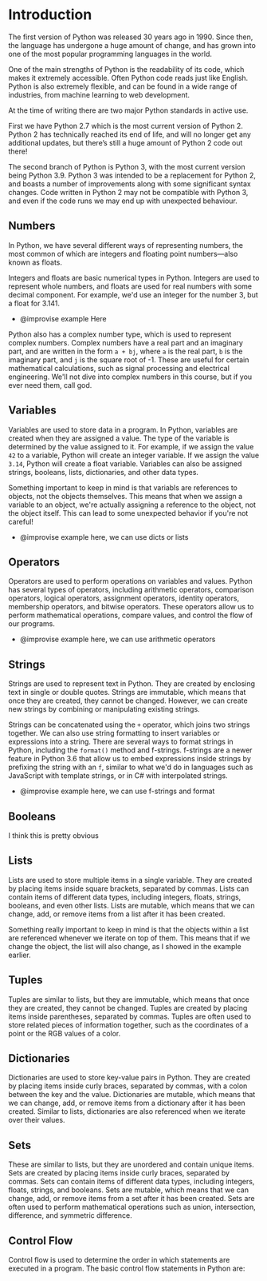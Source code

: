 # Introduction

The first version of Python was released 30 years ago in 1990. Since then, the language has undergone a huge amount of change, and has grown into one of the most popular programming languages in the world.

One of the main strengths of Python is the readability of its code, which makes it extremely accessible. Often Python code reads just like English. Python is also extremely flexible, and can be found in a wide range of industries, from machine learning to web development.

At the time of writing there are two major Python standards in active use.

First we have Python 2.7 which is the most current version of Python 2. Python 2 has technically reached its end of life, and will no longer get any additional updates, but there’s still a huge amount of Python 2 code out there!

The second branch of Python is Python 3, with the most current version being Python 3.9. Python 3 was intended to be a replacement for Python 2, and boasts a number of improvements along with some significant syntax changes. Code written in Python 2 may not be compatible with Python 3, and even if the code runs we may end up with unexpected behaviour.

## Numbers

In Python, we have several different ways of representing numbers, the most common of which are integers and floating point numbers—also known as floats.

Integers and floats are basic numerical types in Python. Integers are used to represent whole numbers, and floats are used for real numbers with some decimal component. For example, we'd use an integer for the number 3, but a float for 3.141.

- @improvise example Here

Python also has a complex number type, which is used to represent complex numbers. Complex numbers have a real part and an imaginary part, and are written in the form `a + bj`, where `a` is the real part, `b` is the imaginary part, and `j` is the square root of -1. These are useful for certain mathematical calculations, such as signal processing and electrical engineering. We'll not dive into complex numbers in this course, but if you ever need them, call god.

## Variables

Variables are used to store data in a program. In Python, variables are created when they are assigned a value. The type of the variable is determined by the value assigned to it. For example, if we assign the value `42` to a variable, Python will create an integer variable. If we assign the value `3.14`, Python will create a float variable. Variables can also be assigned strings, booleans, lists, dictionaries, and other data types.

Something important to keep in mind is that variabls are references to objects, not the objects themselves. This means that when we assign a variable to an object, we're actually assigning a reference to the object, not the object itself. This can lead to some unexpected behavior if you're not careful!

- @improvise example here, we can use dicts or lists

## Operators

Operators are used to perform operations on variables and values. Python has several types of operators, including arithmetic operators, comparison operators, logical operators, assignment operators, identity operators, membership operators, and bitwise operators. These operators allow us to perform mathematical operations, compare values, and control the flow of our programs.

- @improvise example here, we can use arithmetic operators

## Strings

Strings are used to represent text in Python. They are created by enclosing text in single or double quotes. Strings are immutable, which means that once they are created, they cannot be changed. However, we can create new strings by combining or manipulating existing strings.

Strings can be concatenated using the `+` operator, which joins two strings together. We can also use string formatting to insert variables or expressions into a string. There are several ways to format strings in Python, including the `format()` method and f-strings. f-strings are a newer feature in Python 3.6 that allow us to embed expressions inside strings by prefixing the string with an `f`, similar to what we'd do in languages such as JavaScript with template strings, or in C# with interpolated strings.

- @improvise example here, we can use f-strings and format

## Booleans

I think this is pretty obvious

## Lists

Lists are used to store multiple items in a single variable. They are created by placing items inside square brackets, separated by commas. Lists can contain items of different data types, including integers, floats, strings, booleans, and even other lists. Lists are mutable, which means that we can change, add, or remove items from a list after it has been created.

Something really important to keep in mind is that the objects within a list are referenced whenever we iterate on top of them. This means that if we change the object, the list will also change, as I showed in the example earlier.

## Tuples

Tuples are similar to lists, but they are immutable, which means that once they are created, they cannot be changed. Tuples are created by placing items inside parentheses, separated by commas. Tuples are often used to store related pieces of information together, such as the coordinates of a point or the RGB values of a color.

## Dictionaries

Dictionaries are used to store key-value pairs in Python. They are created by placing items inside curly braces, separated by commas, with a colon between the key and the value. Dictionaries are mutable, which means that we can change, add, or remove items from a dictionary after it has been created. Similar to lists, dictionaries are also referenced when we iterate over their values.

## Sets

These are similar to lists, but they are unordered and contain unique items. Sets are created by placing items inside curly braces, separated by commas. Sets can contain items of different data types, including integers, floats, strings, and booleans. Sets are mutable, which means that we can change, add, or remove items from a set after it has been created. Sets are often used to perform mathematical operations such as union, intersection, difference, and symmetric difference.

## Control Flow

Control flow is used to determine the order in which statements are executed in a program. The basic control flow statements in Python are:
